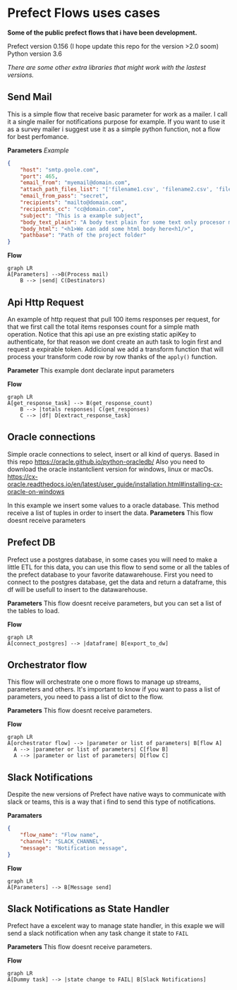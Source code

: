 # Prefect Flows uses cases
**Some of the public prefect flows that i have been development.**

Prefect version 0.156 (I hope update this repo for the version >2.0 soom)
Python version 3.6

*There are some other extra libraries that might work with the lastest versions.*

## Send Mail
This is a simple flow that receive basic parameter for work as a mailer. I call it a single mailer for notifications purpose for example. If you want to use it as a survey mailer i suggest use it as a simple python function, not a flow for best perfomance.

**Parameters**
*Example*
```json
{
    "host": "smtp.goole.com",
    "port": 465,
    "email_from": "myemail@domain.com",
    "attach_path_files_list": "['filename1.csv', 'filename2.csv', 'filenamen.csv']",
    "email_from_pass": "secret",
    "recipients": "mailto@domain.com",
    "recipients_cc": "cc@domain.com",
    "subject": "This is a example subject",
    "body_text_plain": "A body text plain for some text only procesor mail client",
    "body_html": "<h1>We can add some html body here<h1/>",
    "pathbase": "Path of the project folder"
}
```

**Flow**
```mermaid
graph LR
A[Parameters] -->B(Process mail)
    B --> |send| C(Destinators)
```
						
## Api Http Request
An example of http request that pull 100 items responses per request, for that we first call the total items responses count for a simple math operation.
Notice that this api use an pre existing static apiKey to authenticate, for that reason we dont create an auth task to login first and request a expirable token.
Addicional we add a transform function that will process your transform code row by row thanks of the `apply()` function.

**Parameter**
This example dont declarate input parameters

**Flow**
```mermaid
graph LR
A[get_response_task] --> B(get_response_count)
    B --> |totals responses| C(get_responses)
    C --> |df| D[extract_response_task]
```


## Oracle connections
Simple oracle connections to select, insert or all kind of querys. Based in this repo https://oracle.github.io/python-oracledb/
Also you need to download the oracle instantclient version for windows, linux or macOs. https://cx-oracle.readthedocs.io/en/latest/user_guide/installation.html#installing-cx-oracle-on-windows

In this example we insert some values to a oracle database. This method receive a list of tuples in order to insert the data.
**Parameters**
This flow doesnt receive parameters


## Prefect DB
Prefect use a postgres database, in some cases you will need to make a little ETL for this data, you can use this flow to send some or all the tables of the prefect database to your favorite datawarehouse.
First you need to connect to the postgres database, get the data and return a dataframe, this df will be usefull to insert to the datawarehouse.

**Parameters**
This flow doesnt receive parameters, but you can set a list of the tables to load.

**Flow**
```mermaid
graph LR
A[connect_postgres] --> |dataframe| B[export_to_dw]
```

## Orchestrator flow
This flow will orchestrate one o more flows to manage up streams, parameters and others. It's important to know if you want to pass a list of parameters, you need to pass a list of dict to the flow.

**Parameters**
This flow doesnt receive parameters.

**Flow**
```mermaid
graph LR
A[orchestrator flow] --> |parameter or list of parameters| B[flow A]
  A --> |parameter or list of parameters| C[flow B]
  A --> |parameter or list of parameters| D[flow C]
```

## Slack Notifications
Despite the new versions of Prefect have native ways to communicate with slack or teams, this is a way that i find to send this type of notifications.


**Paramaters**
```json
{
    "flow_name": "Flow name",
    "channel": "SLACK_CHANNEL",
    "message": "Notification message",
}
```

**Flow**
```mermaid
graph LR
A[Parameters] --> B[Message send]
```

## Slack Notifications as State Handler
Prefect have a excelent way to manage state handler, in this exaple we will send a slack notification when any task change it state to `FAIL`

**Parameters**
This flow doesnt receive parameters.

**Flow**
```mermaid
graph LR
A[Dummy task] --> |state change to FAIL| B[Slack Notifications]
```
